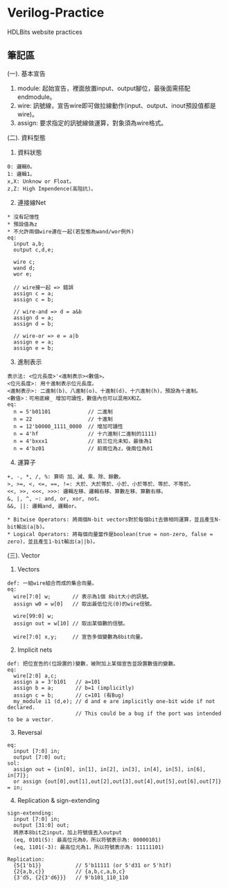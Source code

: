 # Verilog-Practice
HDLBits website practices

## 筆記區
(一). 基本宣告
  1. module: 起始宣告，裡面放置input、output腳位，最後面需搭配endmodule。
  2. wire: 訊號線，宣告wire即可做拉線動作(input、output、inout預設值都是wire)。
  3. assign: 要求指定的訊號線做運算，對象須為wire格式。


(二). 資料型態
  1. 資料狀態
    
    0: 邏輯0。
    1: 邏輯1。
    x,X: Unknow or Float。
    z,Z: High Impendence(高阻抗)。 
  
  2. 連接線Net

    * 沒有記憶性
    * 預設值為z
    * 不允許兩個wire連在一起(若型態為wand/wor例外)
    eq:
      input a,b;
      output c,d,e;
      
      wire c;
      wand d;
      wor e;
      
      // wire接一起 => 錯誤
      assign c = a;
      assign c = b;
      
      // wire-and => d = a&b
      assign d = a;
      assign d = b;
      
      // wire-or => e = a|b
      assign e = a;
      assign e = b;
      
  3. 進制表示

    表示法: <位元長度>'<進制表示><數值>。
    <位元長度>: 用十進制表示位元長度。
    <進制表示>: 二進制(b)、八進制(o)、十進制(d)、十六進制(h)，預設為十進制。
    <數值>：可用底線_ 增加可讀性，數值內也可以混用X和Z。
    eq:
      n = 5'b01101            // 二進制
      n = 22                  // 十進制
      n = 12'b0000_1111_0000  // 增加可讀性
      n = 4'hf                // 十六進制(二進制的1111)
      n = 4'bxxx1             // 前三位元未知，最後為1
      n = 4'bz01              // 前兩位為z，後兩位為01
  
  4. 運算子
    
    +, -, *, /, %: 算術 加、減、乘、除、餘數。
    >, >=, <, <=, ==, !=: 大於、大於等於、小於、小於等於、等於、不等於。
    <<, >>, <<<, >>>: 邏輯左移、邏輯右移、算數左移、算數右移。
    &, |, ^, ~: and, or, xor, not。
    &&, ||: 邏輯and, 邏輯or。
    
    * Bitwise Operators: 將兩個N-bit vectors對於每個bit去做相同運算，並且產生N-bit輸出(a|b)。
    * Logical Operators: 將每個向量當作是boolean(true = non-zero, false = zero)，並且產生1-bit輸出(a||b)。

(三). Vector
  1. Vectors

    def: 一組wire組合而成的集合向量。
    eq: 
      wire[7:0] w;       // 表示為1個 8bit大小的訊號。
      assign w0 = w[0]   // 取出最低位元(0)的wire信號。
      
      wire[99:0] w;
      assign out = w[10] // 取出某個數的信號。
      
      wire[7:0] x,y;     // 宣告多個變數為8bit向量。
      
  2. Implicit nets

    def: 把位宣告的(位設置的)變數，被附加上某個宣告並設置數值的變數。
    eq:
      wire[2:0] a,c;      
      assign a = 3'b101   // a=101
      assign b = a;       // b=1 (implicitly)
      assign c = b;       // c=101 (有Bug)
      my_module i1 (d,e); // d and e are implicitly one-bit wide if not declared.
                          // This could be a bug if the port was intended to be a vector.

  3. Reversal
    
    eq: 
      input [7:0] in;
      output [7:0] out;
    sol: 
      assign out = {in[0], in[1], in[2], in[3], in[4], in[5], in[6], in[7]};
      or assign {out[0],out[1],out[2],out[3],out[4],out[5],out[6],out[7]} = in;
      
  4. Replication & sign-extending

    sign-extending: 
      input [7:0] in;
      output [31:0] out;
      將原本8bit之input，加上符號值丟入output
      (eq, 0101(5): 最高位元為0，所以符號表示為: 00000101)
      (eq, 1101(-3): 最高位元為1，所以符號表示為: 11111101)
    
    Replication: 
      {5{1'b1}}           // 5'b11111 (or 5'd31 or 5'h1f)
      {2{a,b,c}}          // {a,b,c,a,b,c}
      {3'd5, {2{3'd6}}}   // 9'b101_110_110
    
